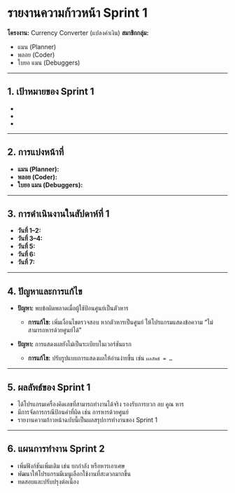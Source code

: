 #  รายงานความก้าวหน้า Sprint 1

**โครงงาน:** Currency Converter (แปลงค่าเงิน)
**สมาชิกกลุ่ม:**

* แมน (Planner)
* พลอย (Coder)
* ใบยอ แมน (Debuggers)

---

## 1. เป้าหมายของ Sprint 1

* 
* 
* 

---

## 2. การแบ่งหน้าที่

* **แมน (Planner):** 
* **พลอย (Coder):** 
* **ใบยอ แมน (Debuggers):** 

---

## 3. การดำเนินงานในสัปดาห์ที่ 1

* **วันที่ 1–2:** 
* **วันที่ 3–4:** 
* **วันที่ 5:** 
* **วันที่ 6:** 
* **วันที่ 7:** 

---

## 4. ปัญหาและการแก้ไข

* **ปัญหา:** พบข้อผิดพลาดเมื่อผู้ใช้ป้อนศูนย์เป็นตัวหาร

  * **การแก้ไข:** เพิ่มเงื่อนไขตรวจสอบ หากตัวหารเป็นศูนย์ ให้โปรแกรมแสดงข้อความ “ไม่สามารถหารด้วยศูนย์ได้”
* **ปัญหา:** การแสดงผลยังไม่เป็นระเบียบในเวอร์ชันแรก

  * **การแก้ไข:** ปรับรูปแบบการแสดงผลให้อ่านง่ายขึ้น เช่น `ผลลัพธ์ = …`

---

## 5. ผลลัพธ์ของ Sprint 1

* ได้โปรแกรมเครื่องคิดเลขที่สามารถทำงานได้จริง รองรับการบวก ลบ คูณ หาร
* มีการจัดการกรณีป้อนค่าที่ผิด เช่น การหารด้วยศูนย์
* รายงานความก้าวหน้าฉบับนี้เป็นผลสรุปการทำงานของ Sprint 1

---

## 6. แผนการทำงาน Sprint 2

* เพิ่มฟังก์ชันเพิ่มเติม เช่น ยกกำลัง หรือหารเอาเศษ
* พัฒนาให้โปรแกรมมีเมนูเลือกใช้งานที่สะดวกมากขึ้น
* ทดสอบและปรับปรุงต่อเนื่อง
